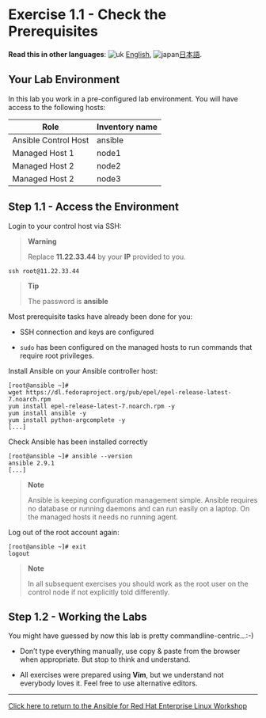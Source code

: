 # Exercise 1.1 - Check the Prerequisites

**Read this in other languages**: ![uk](../../../images/uk.png) [English](README.md),  ![japan](../../../images/japan.png)[日本語](README.ja.md).

## Your Lab Environment

In this lab you work in a pre-configured lab environment. You will have access to the following hosts:

| Role                 | Inventory name |
| ---------------------| ---------------|
| Ansible Control Host | ansible        |
| Managed Host 1       | node1          |
| Managed Host 2       | node2          |
| Managed Host 2       | node3          |

## Step 1.1 - Access the Environment

Login to your control host via SSH:

> **Warning**
>
> Replace **11.22.33.44** by your **IP** provided to you.

    ssh root@11.22.33.44

> **Tip**
>
> The password is **ansible**

Most prerequisite tasks have already been done for you:

  - SSH connection and keys are configured

  - `sudo` has been configured on the managed hosts to run commands that require root privileges.
  
Install Ansible on your Ansible controller host:

    [root@ansible ~]#
    wget https://dl.fedoraproject.org/pub/epel/epel-release-latest-7.noarch.rpm
    yum install epel-release-latest-7.noarch.rpm -y
    yum install ansible -y
    yum install python-argcomplete -y
    [...]

Check Ansible has been installed correctly

    [root@ansible ~]# ansible --version
    ansible 2.9.1
    [...]

> **Note**
>
> Ansible is keeping configuration management simple. Ansible requires no database or running daemons and can run easily on a laptop. On the managed hosts it needs no running agent.

Log out of the root account again:

    [root@ansible ~]# exit
    logout

> **Note**
>
> In all subsequent exercises you should work as the root user on the control node if not explicitly told differently.

## Step 1.2 - Working the Labs

You might have guessed by now this lab is pretty commandline-centric…​ :-)

  - Don’t type everything manually, use copy & paste from the browser when appropriate. But stop to think and understand.

  - All exercises were prepared using **Vim**, but we understand not everybody loves it. Feel free to use alternative editors.

----

[Click here to return to the Ansible for Red Hat Enterprise Linux Workshop](../README.md#section-1---ansible-engine-exercises)
